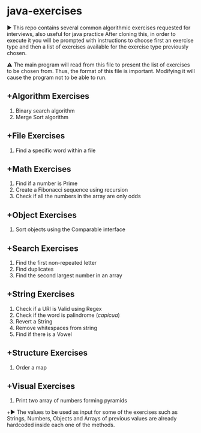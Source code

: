 # java-exercises
▶️ This repo contains several common algorithmic exercises requested for interviews, also useful for java practice
After cloning this, in order to execute it you will be prompted with instructions to choose first an exercise type and then a list of exercises available for the exercise type previously chosen.

⚠️ The main program will read from this file to present the list of exercises to be chosen from. Thus, the format of this file is important. Modifying it will cause the program not to be able to run.

## +Algorithm Exercises
1. Binary search algorithm
2. Merge Sort algorithm

## +File Exercises
1. Find a specific word within a file

## +Math Exercises
1. Find if a number is Prime
2. Create a Fibonacci sequence using recursion
3. Check if all the numbers in the array are only odds

## +Object Exercises
1. Sort objects using the Comparable interface

## +Search Exercises
1. Find the first non-repeated letter
2. Find duplicates
3. Find the second largest number in an array

## +String Exercises
1. Check if a URl is Valid using Regex 
2. Check if the word is palindrome (_capicua_)
3. Revert a String 
4. Remove whitespaces from string 
5. Find if there is a Vowel

## +Structure Exercises
1. Order a map

## +Visual Exercises
1. Print two array of numbers forming pyramids


+▶️ The values to be used as input for some of the exercises such as Strings, Numbers, Objects and Arrays of previous values are already hardcoded inside each one of the methods.

